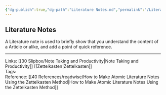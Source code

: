 ```yaml
---
{"dg-publish":true,"dg-path":"Literature Notes.md","permalink":"/Literature Notes/","tags":["notes"]}
---
```



## Literature Notes

A Literature note is used to briefly show that you understand the content of a Article or alike, and add a point of quick reference.

---

Links: [[30 Slipbox/Note Taking and Productivity\|Note Taking and Productivity]] [[Zettelkasten\|Zettelkasten]]  
Tags:  
Reference: [[40 References/readwise/How to Make Atomic Literature Notes Using the Zettelkasten Method\|How to Make Atomic Literature Notes Using the Zettelkasten Method]]
